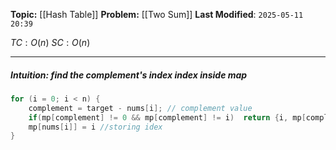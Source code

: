 **Topic:** [[Hash Table]]
**Problem:** [[Two Sum]]
**Last Modified**: `2025-05-11 20:39`

 $TC: O(n)$
 $SC: O(n)$

---
##### **Intuition**:  find the **complement's index** index inside *map* 

 
```cpp
for (i = 0; i < n) {
	complement = target - nums[i]; // complement value
	if(mp[complement] != 0 && mp[complement] != i)  return {i, mp[complement]};
    mp[nums[i]] = i //storing idex
}
```
```
